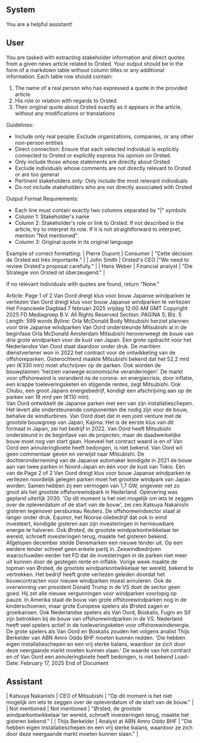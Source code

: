 ## System

You are a helpful assistant!

## User


You are tasked with extracting stakeholder information and direct quotes from a given news article related to Orsted. Your output should be in the form of a markdown table without column titles or any additional information. Each table row should contain:
1. The name of a real person who has expressed a quote in the provided article
2. His role or relation with regards to Orsted.
3. Their original quote about Orsted exactly as it appears in the article, without any modifications or translations

Guidelines:
- Include only real people: Exclude organizations, companies, or any other non-person entities
- Direct connection: Ensure that each selected individual is explicitly connected to Orsted or explicitly express his opinion on Orsted.
- Only include those whose statements are directly about Orsted
- Exclude individuals whose comments are not directly relevant to Orsted or are too general
- Pertinent stakeholders only: Only include the most relevant individuals
- Do not include stakeholders who are not directly associated with Orsted

Output Format Requirements:
- Each line must contain exactly two columns separated by "|" symbols
- Column 1: Stakeholder's name
- Column 2: Stakeholder's role or link to Orsted. If not described in the article, try to interpret its role. If it is not straightforward to interpret, mention "Not mentioned".
- Column 3: Original quote in its original language

Example of correct formatting:
| Pierre Dupont | Consumer | "Cette décision de Orsted est très importante." |
| John Smith | Orsted's CEO |"We need to review Orsted's proposal carefully." |
| Hans Weber | Financial analyst | "Die Strategie von Orsted ist überzeugend." |

If no relevant individuals with quotes are found, return "None."

Article:
Page 1 of 2
Van Oord dreigt klus voor bouw Japanse windparken te verliezen
Van Oord dreigt klus voor bouw Japanse windparken te verliezen
Het Financieele Dagblad
7 februari 2025 vrijdag 12:00 AM GMT
Copyright 2025 FD Mediagroep B.V. All Rights Reserved
Section: PAGINA 5; Blz. 5
Length: 599 words
Byline: Orla McDonald
Body
Mitsubishi herziet plannen voor drie Japanse windparken
Van Oord ondersteunde Mitsubishi al in de beginfase
Orla McDonald
Amsterdam
Mitsubishi heroverweegt de bouw van drie grote windparken voor de kust van Japan. Een grote opdracht voor het 
Nederlandse Van Oord staat daardoor onder druk. De maritiem dienstverlener won in 2022 het contract voor de 
ontwikkeling van de offshoreparken. 
Gisterochtend maakte Mitsubishi bekend dat het 52,2 mrd yen (€330 mln) moet afschrijven op de parken. Ook 
worden de bouwplannen 'herzien vanwege economische veranderingen'. De markt voor offshorewind is veranderd 
na de corona- en energiecrisis, door inflatie, een krappe toeleveringsketen en stijgende rentes, zegt Mitsubishi. Ook 
Chubu, een groot Japans energiebedrijf, kondigt een afschrijving aan op de parken van 18 mrd yen (€110 mln).  
Van Oord ontwikkelt de Japanse parken met een van zijn installatieschepen. Het levert alle ondersteunende 
componenten die nodig zijn voor de bouw, behalve de windturbines. Van Oord doet dat in een joint venture met de 
grootste bouwgroep van Japan, Kajima. Het is de eerste klus van dit formaat in Japan, zei het bedrijf in 2022. Van 
Oord heeft Mitsubishi ondersteund in de beginfase van de projecten, maar de daadwerkelijke bouw moet nog van 
start gaan. Hoeveel het contract waard is en of Van Oord een annuleringboete heeft bedongen, is niet bekend. Van 
Oord wil geen commentaar geven en verwijst naar Mitsubishi.  De dochteronderneming van de Japanse automaker 
kondigde in 2021 de bouw aan van twee parken in Noord-Japan en één voor de kust van Tokio. Eén van de 
Page 2 of 2
Van Oord dreigt klus voor bouw Japanse windparken te verliezen
noordelijk gelegen parken moet het grootste windpark van Japan worden. Samen hebben zij een vermogen van 1,7 
GW, ongeveer net zo groot als het grootste offshorewindpark in Nederland. Oplevering was gepland uiterlijk 2030. 
'Op dit moment is het niet mogelijk om iets te zeggen over de opleverdatum of de start van de bouw', zei ceo 
Katsuya Nakanishi gisteren tegenover persbureau Reuters.  De offshorewindsector staat al langer onder druk. 
Equinor, het Noorse oliebedrijf dat ook in wind investeert, kondigde gisteren aan zijn investeringen in hernieuwbare 
energie te halveren. Ook Ørsted, de grootste windparkontwikkelaar ter wereld, schroeft investeringen terug, 
maakte het gisteren bekend.  Afgelopen december stelde Denemarken een nieuwe tender uit. Op een eerdere 
tender schreef geen enkele partij in. Zeewindbedrijven waarschuwden eerder het FD dat de investeringen in de 
parken niet meer uit kunnen door de gestegen rente en inflatie. Vorige week maakte de topman van Ørsted, de 
grootste windparkontwikkelaar ter wereld, bekend te vertrekken. Het bedrijf heeft grote verliezen geleden doordat 
het bouwcontracten voor nieuwe windparken moest annuleren.  Ook de overwinning van president Donald Trump in 
de VS doet de sector geen goed. Hij zet alle nieuwe vergunningen voor windparken voorlopig op pauze. In Amerika 
staat de bouw van grote offshorewindparken nog in de kinderschoenen, maar grote Europese spelers als Ørsted 
zagen er groeikansen. Ook Nederlandse spelers als Van Oord, Boskalis, Fugro en Sif zijn betrokken bij de bouw 
van offshorewindparken in de VS. Nederland heeft veel spelers actief in de toeleveringsketen voor 
offshorewindenergie. De grote spelers als Van Oord en Boskalis zouden het volgens analist Thijs Berkelder van 
ABN Amro Oddo BHF moeten kunnen redden. 'Die hebben eigen installatieschepen en een vrij sterke balans, 
waardoor ze zich door deze neergaande markt moeten kunnen slaan.'
De waarde van het contract en of Van Oord een annuleringboete heeft bedongen, is niet bekend
Load-Date: February 17, 2025
End of Document
        

## Assistant

| Katsuya Nakanishi | CEO of Mitsubishi | "Op dit moment is het niet mogelijk om iets te zeggen over de opleverdatum of de start van de bouw." |
| Not mentioned | Not mentioned | "Ørsted, de grootste windparkontwikkelaar ter wereld, schroeft investeringen terug, maakte het gisteren bekend." |
| Thijs Berkelder | Analyst at ABN Amro Oddo BHF | "Die hebben eigen installatieschepen en een vrij sterke balans, waardoor ze zich door deze neergaande markt moeten kunnen slaan." |

